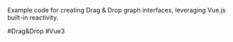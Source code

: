 Example code for creating Drag & Drop graph interfaces, leveraging Vue.js built-in reactivity.

#Drag&Drop #Vue3 
